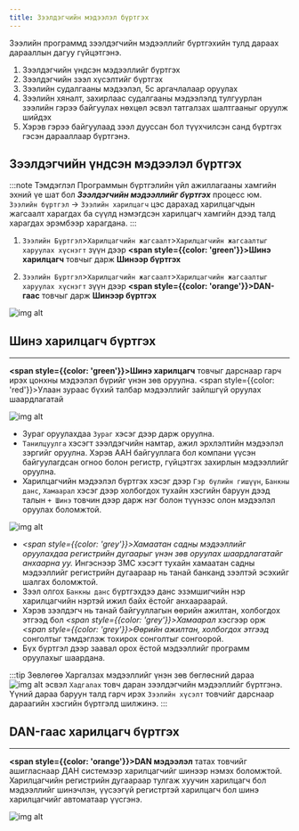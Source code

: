```yaml
---
title: Зээлдэгчийн мэдээлэл бүртгэх
---
```

Зээлийн программд зээлдэгчийн мэдээллийг бүртгэхийн тулд дараах дарааллын дагуу гүйцэтгэнэ.
>
1.	Зээлдэгчийн үндсэн мэдээллийг бүртгэх
2.	Зээлдэгчийн зээл хүсэлтийг бүртгэх
3.	Зээлийн судалгааны мэдээлэл, 5с аргачлалаар оруулах
4.	Зээлийн хяналт, захирлаас судалгааны мэдээлэлд тулгуурлан зээлийн гэрээ байгуулах нөхцөл эсвэл татгалзах  шалтгааныг оруулж шийдэх
5.	Хэрэв гэрээ байгуулаад зээл дууссан бол түүхчилсэн санд бүртгэх гэсэн дарааллаар бүртгэнэ.  

## Зээлдэгчийн үндсэн мэдээлэл бүртгэх 
:::note Тэмдэглэл 
Программын бүртгэлийн үйл ажиллагааны хамгийн эхний үе шат бол _**Зээлдэгчийн мэдээллийг бүртгэх**_ процесс юм.  `Зээлийн бүртгэл` -> `Зээлийн харилцагч` цэс дарахад харилцагчдын жагсаалт харагдах ба сүүлд нэмэгдсэн харилцагч хамгийн дээд талд харагдах эрэмбээр харагдана.
:::

1.	`Зээлийн Бүртгэл`>`Харилцагчийн жагсаалт`>`Харилцагчийн жагсаалтыг харуулах хүснэгт` зүүн дээр **<span style={{color: 'green'}}>Шинэ харилцагч</span>** товчыг дарж **Шинээр бүртгэх**

2.	`Зээлийн Бүртгэл`>` Харилцагчийн жагсаалт `>`Харилцагчийн жагсаалтыг харуулах хүснэгт` зүүн дээр **<span style={{color: 'orange'}}>DAN- гаас</span>** товчыг дарж **Шинээр бүртгэх**

![img alt](/img/image-7.png)

## Шинэ харилцагч бүртгэх
___
 
**<span style={{color: 'green'}}>Шинэ харилцагч</span>** товчыг дарснаар гарч ирэх цонхны мэдээлэл бүрийг үнэн зөв оруулна. <span style={{color: 'red'}}>Улаан зураас бүхий талбар мэдээллийг зайлшгүй оруулах шаардлагатай </span> 

![img alt](/img/image-8.png)

- Зураг оруулахдаа `Зураг` хэсэг дээр дарж  оруулна.
- `Танилцуулга` хэсэгт зээлдэгчийн намтар, ажил эрхлэлтийн мэдээлэл зэргийг оруулна. Хэрэв ААН байгууллага бол компани үүсэн байгуулагдсан огноо болон регистр, гүйцэтгэх захирлын мэдээллийг оруулна. 
- Харилцагчийн мэдээлэл бүртгэх хэсэг дээр `Гэр бүлийн гишүүн`, `Банкны данс`, `Хамаарал` хэсэг дээр холбогдох тухайн хэсгийн баруун дээд талын `+ Шинэ` товчин дээр дарж нэг болон түүнээс олон мэдээлэл оруулах боломжтой. 

![img alt](/img/image-11.png)

- _<span style={{color: 'grey'}}>Хамаатан садны мэдээллийг оруулахдаа регистрийн дугаарыг үнэн зөв оруулах шаардлагатайг анхаарна уу.</span>_  Ингэснээр ЗМС хэсэгт тухайн хамаатан садны мэдээллийг регистрийн дугаараар нь танай банканд зээлтэй эсэхийг шалгах боломжтой. 
- Зээл олгох `Банкны данс` бүртгэхдээ данс эзэмшигчийн нэр харилцагчийн нэртэй ижил байх ёстойг анхаараарай. 
- Хэрэв зээлдэгч нь танай байгууллагын өөрийн ажилтан, холбогдох этгээд бол _<span style={{color: 'grey'}}>Хамаарал</span>_ хэсгээр орж _<span style={{color: 'grey'}}>Өөрийн ажилтан, холбогдох этгээд</span>_ сонголтыг тэмдэглэж тохирох сонголтыг сонгоорой.
 - Бүх бүртгэл дээр заавал орох ёстой мэдээллийг программ оруулахыг шаардана.
 
:::tip Зөвлөгөө
 Харгалзах мэдээллийг үнэн зөв бөглөсний дараа ![img alt](/img/save.svg) эсвэл `Хадгалах` товч даран зээлдэгчийн мэдээллийг бүртгэнэ. Үүний дараа баруун талд гарч ирэх `Зээлийн хүсэлт` товчийг дарснаар дараагийн хэсгийн бүртгэлд шилжинэ.
:::
 

## DAN-гаас харилцагч бүртгэх
___

**<span style={{color: 'orange'}}>DAN мэдээлэл</span>** татах товчийг ашигласнаар ДАН системээр харилцагчийг шинээр нэмэх боломжтой. Харилцагчийн регистрийн дугаараар тулгаж хуучин харилцагч бол мэдээллийг шинэчлэн,  үүсээгүй регистртэй харилцагч бол шинэ харилцагчийг автоматаар үүсгэнэ.  

![img alt](/img/dan.png)


 
 

